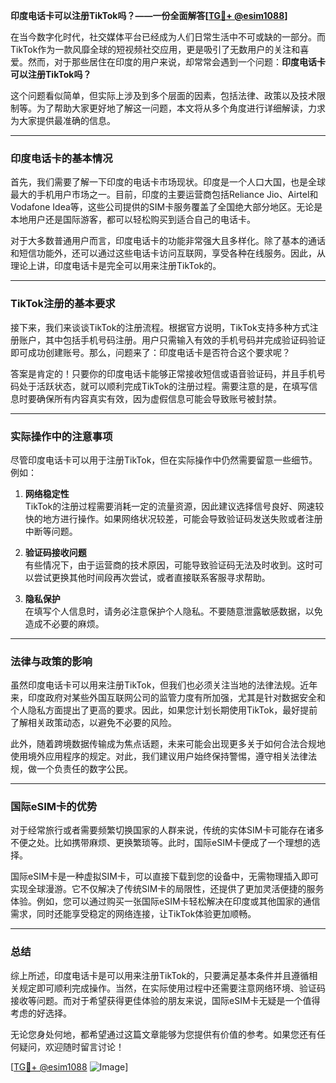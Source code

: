 **印度电话卡可以注册TikTok吗？——一份全面解答[[TG💪+ @esim1088](https://t.me/s/esim1088)]**

在当今数字化时代，社交媒体平台已经成为人们日常生活中不可或缺的一部分。而TikTok作为一款风靡全球的短视频社交应用，更是吸引了无数用户的关注和喜爱。然而，对于那些居住在印度的用户来说，却常常会遇到一个问题：**印度电话卡可以注册TikTok吗？** 

这个问题看似简单，但实际上涉及到多个层面的因素，包括法律、政策以及技术限制等。为了帮助大家更好地了解这一问题，本文将从多个角度进行详细解读，力求为大家提供最准确的信息。

---

### 印度电话卡的基本情况

首先，我们需要了解一下印度的电话卡市场现状。印度是一个人口大国，也是全球最大的手机用户市场之一。目前，印度的主要运营商包括Reliance Jio、Airtel和Vodafone Idea等，这些公司提供的SIM卡服务覆盖了全国绝大部分地区。无论是本地用户还是国际游客，都可以轻松购买到适合自己的电话卡。

对于大多数普通用户而言，印度电话卡的功能非常强大且多样化。除了基本的通话和短信功能外，还可以通过这些电话卡访问互联网，享受各种在线服务。因此，从理论上讲，印度电话卡是完全可以用来注册TikTok的。

---

### TikTok注册的基本要求

接下来，我们来谈谈TikTok的注册流程。根据官方说明，TikTok支持多种方式注册账户，其中包括手机号码注册。用户只需输入有效的手机号码并完成验证码验证即可成功创建账号。那么，问题来了：印度电话卡是否符合这个要求呢？

答案是肯定的！只要你的印度电话卡能够正常接收短信或语音验证码，并且手机号码处于活跃状态，就可以顺利完成TikTok的注册过程。需要注意的是，在填写信息时要确保所有内容真实有效，因为虚假信息可能会导致账号被封禁。

---

### 实际操作中的注意事项

尽管印度电话卡可以用于注册TikTok，但在实际操作中仍然需要留意一些细节。例如：

1. **网络稳定性**  
   TikTok的注册过程需要消耗一定的流量资源，因此建议选择信号良好、网速较快的地方进行操作。如果网络状况较差，可能会导致验证码发送失败或者注册中断等问题。

2. **验证码接收问题**  
   有些情况下，由于运营商的技术原因，可能导致验证码无法及时收到。这时可以尝试更换其他时间段再次尝试，或者直接联系客服寻求帮助。

3. **隐私保护**  
   在填写个人信息时，请务必注意保护个人隐私。不要随意泄露敏感数据，以免造成不必要的麻烦。

---

### 法律与政策的影响

虽然印度电话卡可以用来注册TikTok，但我们也必须关注当地的法律法规。近年来，印度政府对某些外国互联网公司的监管力度有所加强，尤其是针对数据安全和个人隐私方面提出了更高的要求。因此，如果您计划长期使用TikTok，最好提前了解相关政策动态，以避免不必要的风险。

此外，随着跨境数据传输成为焦点话题，未来可能会出现更多关于如何合法合规地使用境外应用程序的规定。对此，我们建议用户始终保持警惕，遵守相关法律法规，做一个负责任的数字公民。

---

### 国际eSIM卡的优势

对于经常旅行或者需要频繁切换国家的人群来说，传统的实体SIM卡可能存在诸多不便之处。比如携带麻烦、更换繁琐等。此时，国际eSIM卡便成了一个理想的选择。

国际eSIM卡是一种虚拟SIM卡，可以直接下载到您的设备中，无需物理插入即可实现全球漫游。它不仅解决了传统SIM卡的局限性，还提供了更加灵活便捷的服务体验。例如，您可以通过购买一张国际eSIM卡轻松解决在印度或其他国家的通信需求，同时还能享受稳定的网络连接，让TikTok体验更加顺畅。

---

### 总结

综上所述，印度电话卡是可以用来注册TikTok的，只要满足基本条件并且遵循相关规定即可顺利完成操作。当然，在实际使用过程中还需要注意网络环境、验证码接收等问题。而对于希望获得更佳体验的朋友来说，国际eSIM卡无疑是一个值得考虑的好选择。

无论您身处何地，都希望通过这篇文章能够为您提供有价值的参考。如果您还有任何疑问，欢迎随时留言讨论！

[[TG💪+ @esim1088](https://t.me/s/esim1088) ![Image](https://i.postimg.cc/4NQfJmqS/Snipaste-2025-05-13-00-14-12.png)]
